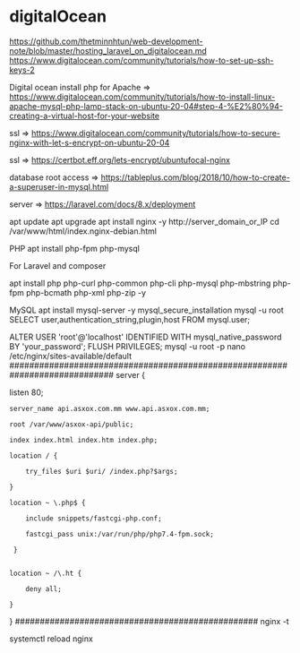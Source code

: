 # digitalOcean

https://github.com/thetminnhtun/web-development-note/blob/master/hosting_laravel_on_digitalocean.md
https://www.digitalocean.com/community/tutorials/how-to-set-up-ssh-keys-2

Digital ocean install php for Apache => https://www.digitalocean.com/community/tutorials/how-to-install-linux-apache-mysql-php-lamp-stack-on-ubuntu-20-04#step-4-%E2%80%94-creating-a-virtual-host-for-your-website

ssl => https://www.digitalocean.com/community/tutorials/how-to-secure-nginx-with-let-s-encrypt-on-ubuntu-20-04

ssl => https://certbot.eff.org/lets-encrypt/ubuntufocal-nginx

database root access => https://tableplus.com/blog/2018/10/how-to-create-a-superuser-in-mysql.html

server => https://laravel.com/docs/8.x/deployment

apt update
apt upgrade
apt install nginx -y
http://server_domain_or_IP
cd /var/www/html/index.nginx-debian.html

PHP
apt install php-fpm php-mysql

For Laravel and composer

apt install php php-curl php-common php-cli php-mysql php-mbstring php-fpm php-bcmath php-xml php-zip -y

MySQL
apt install mysql-server -y
mysql_secure_installation
mysql -u root
SELECT user,authentication_string,plugin,host FROM mysql.user;

ALTER USER 'root'@'localhost' IDENTIFIED WITH mysql_native_password BY 'your_password';
FLUSH PRIVILEGES;
mysql -u root -p
nano /etc/nginx/sites-available/default
#############################################################################
server { 

listen 80; 

    server_name api.asxox.com.mm www.api.asxox.com.mm; 

    root /var/www/asxox-api/public; 

    index index.html index.htm index.php; 

    location / { 

        try_files $uri $uri/ /index.php?$args; 

    } 

    location ~ \.php$ { 

        include snippets/fastcgi-php.conf; 

        fastcgi_pass unix:/var/run/php/php7.4-fpm.sock; 

     } 


    location ~ /\.ht { 

        deny all; 

    } 

} 
#################################################
nginx -t

systemctl reload nginx
